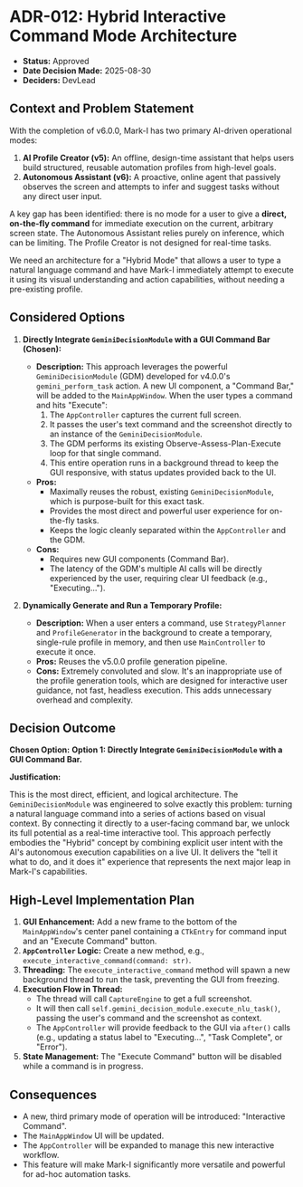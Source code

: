 # ADR-012: Hybrid Interactive Command Mode Architecture

- **Status:** Approved
- **Date Decision Made:** 2025-08-30
- **Deciders:** DevLead

## Context and Problem Statement

With the completion of v6.0.0, Mark-I has two primary AI-driven operational modes:

1.  **AI Profile Creator (v5):** An offline, design-time assistant that helps users build structured, reusable automation profiles from high-level goals.
2.  **Autonomous Assistant (v6):** A proactive, online agent that passively observes the screen and attempts to infer and suggest tasks without any direct user input.

A key gap has been identified: there is no mode for a user to give a **direct, on-the-fly command** for immediate execution on the current, arbitrary screen state. The Autonomous Assistant relies purely on inference, which can be limiting. The Profile Creator is not designed for real-time tasks.

We need an architecture for a "Hybrid Mode" that allows a user to type a natural language command and have Mark-I immediately attempt to execute it using its visual understanding and action capabilities, without needing a pre-existing profile.

## Considered Options

1.  **Directly Integrate `GeminiDecisionModule` with a GUI Command Bar (Chosen):**

    - **Description:** This approach leverages the powerful `GeminiDecisionModule` (GDM) developed for v4.0.0's `gemini_perform_task` action. A new UI component, a "Command Bar," will be added to the `MainAppWindow`. When the user types a command and hits "Execute":
      1.  The `AppController` captures the current full screen.
      2.  It passes the user's text command and the screenshot directly to an instance of the `GeminiDecisionModule`.
      3.  The GDM performs its existing Observe-Assess-Plan-Execute loop for that single command.
      4.  This entire operation runs in a background thread to keep the GUI responsive, with status updates provided back to the UI.
    - **Pros:**
      - Maximally reuses the robust, existing `GeminiDecisionModule`, which is purpose-built for this exact task.
      - Provides the most direct and powerful user experience for on-the-fly tasks.
      - Keeps the logic cleanly separated within the `AppController` and the GDM.
    - **Cons:**
      - Requires new GUI components (Command Bar).
      - The latency of the GDM's multiple AI calls will be directly experienced by the user, requiring clear UI feedback (e.g., "Executing...").

2.  **Dynamically Generate and Run a Temporary Profile:**
    - **Description:** When a user enters a command, use `StrategyPlanner` and `ProfileGenerator` in the background to create a temporary, single-rule profile in memory, and then use `MainController` to execute it once.
    - **Pros:** Reuses the v5.0.0 profile generation pipeline.
    - **Cons:** Extremely convoluted and slow. It's an inappropriate use of the profile generation tools, which are designed for interactive user guidance, not fast, headless execution. This adds unnecessary overhead and complexity.

## Decision Outcome

**Chosen Option:** **Option 1: Directly Integrate `GeminiDecisionModule` with a GUI Command Bar.**

**Justification:**

This is the most direct, efficient, and logical architecture. The `GeminiDecisionModule` was engineered to solve exactly this problem: turning a natural language command into a series of actions based on visual context. By connecting it directly to a user-facing command bar, we unlock its full potential as a real-time interactive tool. This approach perfectly embodies the "Hybrid" concept by combining explicit user intent with the AI's autonomous execution capabilities on a live UI. It delivers the "tell it what to do, and it does it" experience that represents the next major leap in Mark-I's capabilities.

## High-Level Implementation Plan

1.  **GUI Enhancement:** Add a new frame to the bottom of the `MainAppWindow`'s center panel containing a `CTkEntry` for command input and an "Execute Command" button.
2.  **`AppController` Logic:** Create a new method, e.g., `execute_interactive_command(command: str)`.
3.  **Threading:** The `execute_interactive_command` method will spawn a new background thread to run the task, preventing the GUI from freezing.
4.  **Execution Flow in Thread:**
    - The thread will call `CaptureEngine` to get a full screenshot.
    - It will then call `self.gemini_decision_module.execute_nlu_task()`, passing the user's command and the screenshot as context.
    - The `AppController` will provide feedback to the GUI via `after()` calls (e.g., updating a status label to "Executing...", "Task Complete", or "Error").
5.  **State Management:** The "Execute Command" button will be disabled while a command is in progress.

## Consequences

- A new, third primary mode of operation will be introduced: "Interactive Command".
- The `MainAppWindow` UI will be updated.
- The `AppController` will be expanded to manage this new interactive workflow.
- This feature will make Mark-I significantly more versatile and powerful for ad-hoc automation tasks.

```

```
